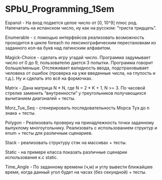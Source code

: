 # SPbU_Programming_1Sem

Espanol - На вход подается целое число от [0, 10^9] плюс род. Напечатать на испанском число, ну как на русском: "триста тридцать".

Enumerable - с помощью интерфейсов реализовать возможность проходится в цикле foreach по лексикографическим перестановкам из заданного кол-ва букв над латинским алфавитом.

Magick-Choice - сделать игру угадай число. Программа задумывает число от 0 до 9, пользователю дается 3 попытки. Программа говорит больше/меньше. Отслеживает валидность ввода, подстраховывает человека от ошибок (проверка на уже введенные числа, на глупость и т.д.). Ну и сделать это всё на формочках.

Matrix - Дана матрица N * N, где N = 2 * K + 1, N >= 3. По часовой стрелке заменить “внутренности” у треугольников получающихся вычитанием диагоналей + тесты.

Morz_Tue_Seq - сгенерировать последовательность Морса Туэ до n знака + тесты.

Polygon - Реализовать проверку на принадлежность точки заданному выпуклому многоугольнику. Реализовать с использованием структур и enum + тесты для различным сценариев.

Stack - реализовать структуру стэк на массивах + тесты.

Static - на примере класса показать различные сценарии использования к.с static.

Time_Angle - По заданному времени (ч,м) и углу вывести ближайшее время, когда данный угол будет на часах (без секундной) + тесты.

